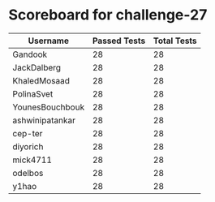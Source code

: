 # Scoreboard for challenge-27
| Username   | Passed Tests | Total Tests |
|------------|--------------|-------------|
| Gandook | 28 | 28 |
| JackDalberg | 28 | 28 |
| KhaledMosaad | 28 | 28 |
| PolinaSvet | 28 | 28 |
| YounesBouchbouk | 28 | 28 |
| ashwinipatankar | 28 | 28 |
| cep-ter | 28 | 28 |
| diyorich | 28 | 28 |
| mick4711 | 28 | 28 |
| odelbos | 28 | 28 |
| y1hao | 28 | 28 |
